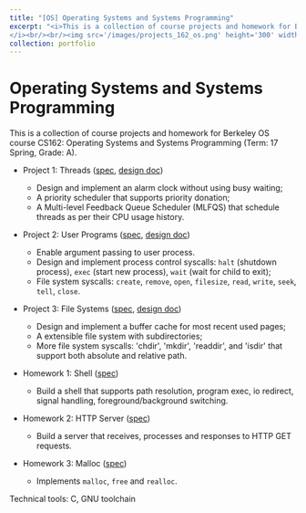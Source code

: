```yaml
---
title: "[OS] Operating Systems and Systems Programming"
excerpt: "<i>This is a collection of course projects and homework for Berkeley CS162: Operating Systems and Systems Programming (Term: 17 Spring, Grade: A).
</i><br/><br/><img src='/images/projects_162_os.png' height='300' width='500'>"
collection: portfolio
---
```


Operating Systems and Systems Programming
======

This is a collection of course projects and homework for Berkeley OS course CS162: Operating Systems and Systems Programming (Term: 17 Spring, Grade: A).
* Project 1: Threads ([spec](https://ycruan.github.io/files/162_project1_spec.pdf), [design doc](https://ycruan.github.io/files/162_project1_design.md))
  * Design and implement an alarm clock without using busy waiting;
  * A priority scheduler that supports priority donation;
  * A Multi-level Feedback Queue Scheduler (MLFQS) that schedule threads as per their CPU usage history.

* Project 2: User Programs ([spec](https://ycruan.github.io/files/162_project2_spec.pdf), [design doc](https://ycruan.github.io/files/162_project2_design.md))
  * Enable argument passing to user process.
  * Design and implement process control syscalls: `halt` (shutdown process), `exec` (start new process), `wait` (wait for child to exit);
  * File system syscalls: `create`, `remove`, `open`, `filesize`, `read`, `write`, `seek`, `tell`, `close`.

* Project 3: File Systems ([spec](https://ycruan.github.io/files/162_project3_spec.pdf), [design doc](https://ycruan.github.io/files/162_project3_design.md))
  * Design and implement a buffer cache for most recent used pages;
  * A extensible file system with subdirectories;
  * More file system syscalls: 'chdir', 'mkdir', 'readdir', and 'isdir' that support both absolute and relative path.

* Homework 1: Shell ([spec](https://ycruan.github.io/files/162_homework1_spec.pdf))
  * Build a shell that supports path resolution, program exec, io redirect, signal handling, foreground/background switching.

* Homework 2: HTTP Server ([spec](https://ycruan.github.io/files/162_homework2_spec.pdf))
  * Build a server that receives, processes and responses to HTTP GET requests.

* Homework 3: Malloc ([spec](https://ycruan.github.io/files/162_homework3_spec.pdf))
  * Implements `malloc`, `free` and `realloc`.

Technical tools: C, GNU toolchain